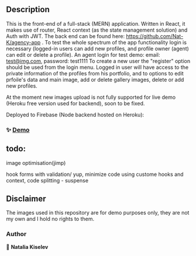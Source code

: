 ## Description

This is the front-end of a full-stack (MERN) application. Written in React, it makes use of router, React context (as the state management solution) and Auth with JWT. The back end can be found here: https://github.com/Nat-K/agency-app .
To test the whole spectrum of the app functionality login is necessary (logged-in users can add new profiles, and profile owner (agent) can edit or delete a profile). An agent login for test demo: email: test@img.com, password: test1111
To create a new user the "register" option should be used from the login menu.
Logged in user will have access to the private information of the profiles from his portfolio, and to options to edit prfoile's data and main image, add or delete gallery images, delete or add new profiles.

At the moment new images upload is not fully supported for live demo (Heroku free version used for backend), soon to be fixed.

Deployed to Firebase (Node backend hosted on Heroku):

### ✨ [Demo](https://agency-app-react.web.app)

## todo:

image optimisation(jimp)

hook forms with validation/ yup,
minimize code using custome hooks and context,
code splitting - suspense

## Disclaimer

The images used in this repository are for demo purposes only, they are not my own and I hold no rights to them.

### Author

👤 **Natalia Kiselev**
